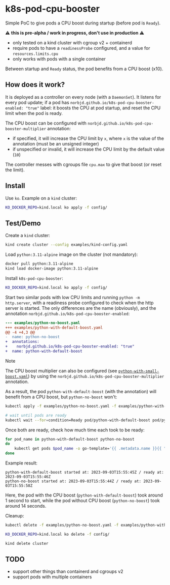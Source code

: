 # k8s-pod-cpu-booster

Simple PoC to give pods a CPU boost during startup (before pod is `Ready`).

:warning: **this is pre-alpha / work in progress, don't use in production** :warning:

- only tested on a kind cluster with cgroup v2 + containerd
- require pods to have a `readinessProbe` configured, and a value for `resources.limits.cpu`
- only works with pods with a single container

Between startup and `Ready` status, the pod benefits from a CPU boost (x10).

## How does it work?

It is deployed as a controller on every node (with a `DaemonSet`). It listens for every pod update; if a pod has `norbjd.github.io/k8s-pod-cpu-booster-enabled: "true"` label: it boosts the CPU at pod startup, and reset the CPU limit when the pod is ready.

The CPU boost can be configured with `norbjd.github.io/k8s-pod-cpu-booster-multiplier` annotation:

- if specified, it will increase the CPU limit by `x`, where `x` is the value of the annotation (must be an unsigned integer)
- if unspecified or invalid, it will increase the CPU limit by the default value (`10`)

The controller messes with cgroups file `cpu.max` to give that boost (or reset the limit).

## Install

Use `ko`. Example on a `kind` cluster:

```sh
KO_DOCKER_REPO=kind.local ko apply -f config/
```

## Test/Demo

Create a `kind` cluster:

```sh
kind create cluster --config examples/kind-config.yaml
```

Load `python:3.11-alpine` image on the cluster (not mandatory):

```sh
docker pull python:3.11-alpine
kind load docker-image python:3.11-alpine
```

Install `k8s-pod-cpu-booster`:

```sh
KO_DOCKER_REPO=kind.local ko apply -f config/
```

Start two similar pods with low CPU limits and running `python -m http.server`, with a readiness probe configured to check when the http server is started. The only differences are the name (obviously), and the annotation `norbjd.github.io/k8s-pod-cpu-booster-enabled`:

```diff
--- examples/python-no-boost.yaml
+++ examples/python-with-default-boost.yaml
@@ -4 +4,3 @@
-  name: python-no-boost
+  annotations:
+    norbjd.github.io/k8s-pod-cpu-booster-enabled: "true"
+  name: python-with-default-boost
```

> [!NOTE]
> The CPU boost multiplier can also be configured (see [`python-with-small-boost.yaml`](https://github.com/norbjd/k8s-pod-cpu-booster/blob/main/examples/python-with-small-boost.yaml)) by using the `norbjd.github.io/k8s-pod-cpu-booster-multiplier` annotation.

As a result, the pod `python-with-default-boost` (with the annotation) will benefit from a CPU boost, but `python-no-boost` won't:

```sh
kubectl apply -f examples/python-no-boost.yaml -f examples/python-with-default-boost.yaml

# wait until pods are ready
kubectl wait --for=condition=Ready pod/python-with-default-boost pod/python-no-boost
```

Once both are ready, check how much time each took to be ready:

```sh
for pod_name in python-with-default-boost python-no-boost
do
    kubectl get pods $pod_name -o go-template='{{ .metadata.name }}{{ " " }}{{ range .status.containerStatuses }}{{ if eq .name "python" }}{{ "started at: " }}{{ .state.running.startedAt }}{{ end }}{{ end }}{{ " / " }}{{ range .status.conditions }}{{ if (and (eq .type "Ready") (eq .status "True")) }}{{ "ready at: " }}{{ .lastTransitionTime }}{{ end }}{{ end }}{{ "\n" }}'
done
```

Example result:

```
python-with-default-boost started at: 2023-09-03T15:55:45Z / ready at: 2023-09-03T15:55:46Z
python-no-boost started at: 2023-09-03T15:55:44Z / ready at: 2023-09-03T15:55:58Z
```

Here, the pod with the CPU boost (`python-with-default-boost`) took around 1 second to start, while the pod without CPU boost (`python-no-boost`) took around 14 seconds.

Cleanup:

```sh
kubectl delete -f examples/python-no-boost.yaml -f examples/python-with-default-boost.yaml

KO_DOCKER_REPO=kind.local ko delete -f config/

kind delete cluster
```

## TODO

- support other things than containerd and cgroups v2
- support pods with multiple containers

